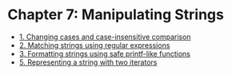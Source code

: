 # Chapter 7: Manipulating Strings

- [1. Changing cases and case-insensitive comparison](recipe_01/README.md)
- [2. Matching strings using regular expressions](recipe_02/README.md)
- [3. Formatting strings using safe printf-like functions](recipe_03/README.md)
- [5. Representing a string with two iterators](recipe_05/README.md)



